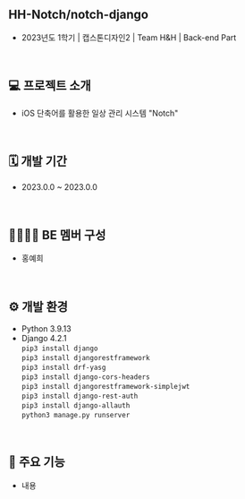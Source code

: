 ## HH-Notch/notch-django
- 2023년도 1학기 | 캡스톤디자인2 | Team H&H | Back-end Part
<br>

## 💻 프로젝트 소개
- iOS 단축어를 활용한 일상 관리 시스템 "Notch"
<br>

## 🗓 개발 기간
- 2023.0.0 ~ 2023.0.0
<br>

## 👨‍👨‍👧‍👦 BE 멤버 구성
- 홍예희
<br>

## ⚙️ 개발 환경
- Python 3.9.13  
- Django 4.2.1  
```pip3 install django```  
```pip3 install djangorestframework```  
```pip3 install drf-yasg```  
```pip3 install django-cors-headers```  
```pip3 install djangorestframework-simplejwt```  
```pip3 install django-rest-auth```  
```pip3 install django-allauth```  
```python3 manage.py runserver```  
<br>

## 📍 주요 기능
- 내용
